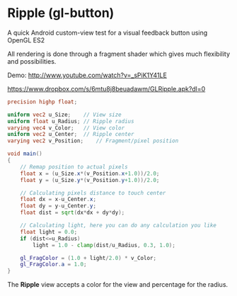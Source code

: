 Ripple (gl-button)
=========

A quick Android custom-view test for a visual feedback button using OpenGL ES2

All rendering is done through a fragment shader which gives much flexibility and possibilities.

Demo:
http://www.youtube.com/watch?v=_sPiK1Y41LE

https://www.dropbox.com/s/6mtu8j8beuadawm/GLRipple.apk?dl=0

```glsl
precision highp float;

uniform vec2 u_Size;    // View size
uniform float u_Radius; // Ripple radius
varying vec4 v_Color;   // View color
uniform vec2 u_Center;  // Ripple center
varying vec2 v_Position;    // Fragment/pixel position

void main()
{
    // Remap position to actual pixels
    float x = (u_Size.x*(v_Position.x+1.0))/2.0;
    float y = (u_Size.y*(v_Position.y+1.0))/2.0;

    // Calculating pixels distance to touch center
    float dx = x-u_Center.x;
    float dy = y-u_Center.y;
    float dist = sqrt(dx*dx + dy*dy);

    // Calculating light, here you can do any calculation you like
    float light = 0.0;
    if (dist<=u_Radius)
        light = 1.0 - clamp(dist/u_Radius, 0.3, 1.0);

    gl_FragColor = (1.0 + light/2.0) * v_Color;
    gl_FragColor.a = 1.0;
}
```


The **Ripple** view accepts a color for the view and percentage for the radius.
